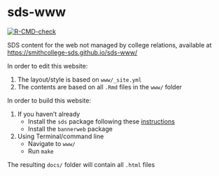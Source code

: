 sds-www
================

<!-- badges: start -->
[![R-CMD-check](https://github.com/SmithCollege-SDS/sds-www/actions/workflows/R-CMD-check.yaml/badge.svg)](https://github.com/SmithCollege-SDS/sds-www/actions/workflows/R-CMD-check.yaml)
<!-- badges: end -->

SDS content for the web not managed by college relations, available at
<https://smithcollege-sds.github.io/sds-www/>

In order to edit this website:

1.  The layout/style is based on `www/_site.yml`
2.  The contents are based on all `.Rmd` files in the `www/` folder

In order to build this website:

1.  If you haven’t already
    -   Install the `sds` package following these
        [instructions](https://github.com/SmithCollege-SDS/sds)
    -   Install the `bannerweb` package
2.  Using Terminal/command line
    -   Navigate to `www/`
    -   Run `make`

The resulting `docs/` folder will contain all `.html` files
